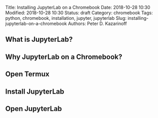 Title: Installing JupyterLab on a Chromebook
Date: 2018-10-28 10:30
Modified: 2018-10-28 10:30
Status: draft
Category: chromebook
Tags: python, chromebook, installation, jupyter, jupyterlab
Slug: installing-jupyterlab-on-a-chromebook
Authors: Peter D. Kazarinoff

## What is JupyterLab?

## Why JupyterLab on a Chromebook?

## Open Termux

## Install JupyterLab

## Open JupyterLab

